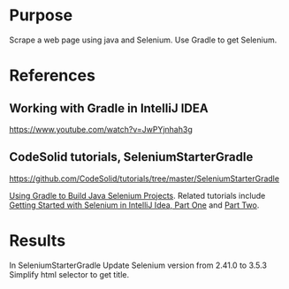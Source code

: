 # Purpose
Scrape a web page using java and Selenium.
Use Gradle to get Selenium.

# References

## Working with Gradle in IntelliJ IDEA
https://www.youtube.com/watch?v=JwPYjnhah3g

## CodeSolid tutorials, SeleniumStarterGradle
https://github.com/CodeSolid/tutorials/tree/master/SeleniumStarterGradle

[Using Gradle to Build Java Selenium Projects](http://www.codesolid.com/using-gradle-to-build-java-selenium-projects/).  Related tutorials include [Getting Started with Selenium in IntelliJ Idea, Part One](http://codesolid.com/getting-started-with-selenium-in-intellij-idea/) and [Part Two](http://codesolid.com/selenium-and-intellij-idea-part-two/).

# Results

In SeleniumStarterGradle Update Selenium version from 2.41.0 to 3.5.3
Simplify html selector to get title.
